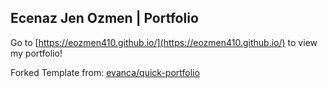 ## Ecenaz Jen Ozmen | Portfolio

Go to [https://eozmen410.github.io/](https://eozmen410.github.io/) to view my portfolio!

Forked Template from: [evanca/quick-portfolio](https://github.com/evanca/quick-portfolio)